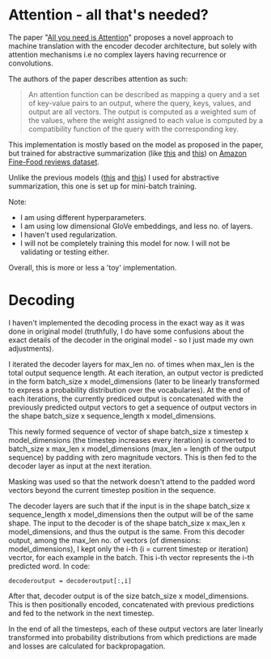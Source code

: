 # Attention - all that's needed?

The paper "[All you need is Attention](https://arxiv.org/abs/1706.03762)" proposes a novel approach to machine translation with the encoder decoder architecture, but solely with attention mechanisms i.e no complex layers having recurrence or convolutions.

The authors of the paper describes attention as such:

>An attention function can be described as mapping a query and a set of key-value pairs to an output,
>where the query, keys, values, and output are all vectors. The output is computed as a weighted sum
>of the values, where the weight assigned to each value is computed by a compatibility function of the
>query with the corresponding key.

This implementation is mostly based on the model as proposed in the paper, but trained for abstractive summarization (like [this](https://github.com/JRC1995/Abstractive-Summarization) and [this](https://github.com/JRC1995/Attention-Everywhere)) on [Amazon Fine-Food reviews dataset](https://www.kaggle.com/snap/amazon-fine-food-reviews/data).

Unlike the previous models ([this](https://github.com/JRC1995/Abstractive-Summarization) and [this](https://github.com/JRC1995/Attention-Everywhere)) I used for abstractive summarization, this one is set up for mini-batch training.

Note:

* I am using different hyperparameters. 
* I am using low dimensional GloVe embeddings, and less no. of layers.
* I haven't used regularization.
* I will not be completely training this model for now. I will not be validating or testing either. 

Overall, this is more or less a 'toy' implementation.

# Decoding

I haven't implemented the decoding process in the exact way as it was done in original model (truthfully, I do have some confusions about the exact details of the decoder in the original model - so I just made my own adjustments). 

I iterated the decoder layers for max_len no. of times when max_len is the total output sequence length. At each iteration, an output vector is predicted in the form batch_size x model_dimensions (later to be linearly transformed to express a probability distribution over the vocabularies). At the end of each iterations, the currently prediced output is concatenated with the previously predicted output vectors to get a sequence of output vectors in the shape batch_size x sequence_length x model_dimensions.

This newly formed sequence of vector of shape batch_size x timestep x model_dimensions (the timestep increases every iteration) is converted to batch_size x max_len x model_dimensions (max_len = length of the output sequence) by padding with zero magnitude vectors. This is then fed to the decoder layer as input at the next iteration.  

Masking was used so that the network doesn't attend to the padded word vectors beyond the current timestep position in the sequence. 

The decoder layers are such that if the input is in the shape batch_size x sequence_length x model_dimensions then the output will be of the same shape. The input to the decoder is of the shape batch_size x max_len x model_dimensions, and thus the output is the same. From this decoder output, among the max_len no. of vectors (of dimensions: model_dimensions), I kept only the i-th (i = current timestep or iteration) vecrtor, for each example in the batch. This i-th vector represents the i-th predicted word. In code: 
```
decoderoutput = decoderoutput[:,i]
```
After that, decoder output is of the size batch_size x model_dimensions.
This is then positionally encoded, concatenated with previous predictions and fed to the network in the next timestep.

In the end of all the timesteps, each of these output vectors are later linearly transformed into probability distributions from which predictions are made and losses are calculated for backpropagation. 
